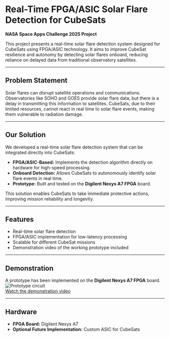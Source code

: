 # Real-Time FPGA/ASIC Solar Flare Detection for CubeSats  
**NASA Space Apps Challenge 2025 Project**  

This project presents a real-time solar flare detection system designed for CubeSats using FPGA/ASIC technology. It aims to improve CubeSat resilience and autonomy by detecting solar flares onboard, reducing reliance on delayed data from traditional observatory satellites.  

---

## Problem Statement
Solar flares can disrupt satellite operations and communications. Observatories like SOHO and GOES provide solar flare data, but there is a delay in transmitting this information to satellites. CubeSats, due to their limited resources, cannot react in real time to solar flare events, making them vulnerable to radiation damage.  

---

## Our Solution
We developed a real-time solar flare detection system that can be integrated directly into CubeSats:  
- **FPGA/ASIC-Based:** Implements the detection algorithm directly on hardware for high-speed processing.  
- **Onboard Detection:** Allows CubeSats to autonomously identify solar flare events in real time.  
- **Prototype:** Built and tested on the **Digilent Nexys A7 FPGA** board.  

This solution enables CubeSats to take immediate protective actions, improving mission reliability and longevity.  

---

## Features
- Real-time solar flare detection  
- FPGA/ASIC implementation for low-latency processing  
- Scalable for different CubeSat missions  
- Demonstration video of the working prototype included  

---
## Demonstration
A prototype has been implemented on the **Digilent Nexys A7 FPGA** board.  
![Prototype circuit](/home/monica/Downloads/fpga.jpeg)  
[Watch the demonstration video](/home/monica/FLARE/Visuals/Prototype.mp4)  

---

## Hardware
- **FPGA Board:** Digilent Nexys A7  
- **Optional Future Implementation:** Custom ASIC for CubeSats  
